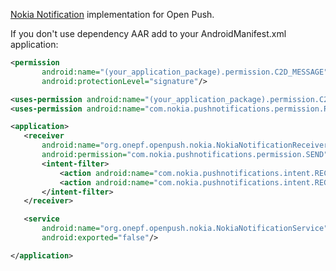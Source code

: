 [Nokia Notification][1] implementation for Open Push.

If you don't use dependency AAR add to your AndroidManifest.xml application:

````xml
<permission
       android:name="(your_application_package).permission.C2D_MESSAGE"
       android:protectionLevel="signature"/>

<uses-permission android:name="(your_application_package).permission.C2D_MESSAGE"/>
<uses-permission android:name="com.nokia.pushnotifications.permission.RECEIVE"/>

<application>
   <receiver
       android:name="org.onepf.openpush.nokia.NokiaNotificationReceiver"
       android:permission="com.nokia.pushnotifications.permission.SEND">
       <intent-filter>
           <action android:name="com.nokia.pushnotifications.intent.RECEIVE"/>
           <action android:name="com.nokia.pushnotifications.intent.REGISTRATION"/>
       </intent-filter>
   </receiver>

   <service
       android:name="org.onepf.openpush.nokia.NokiaNotificationService"
       android:exported="false"/>

</application>
````

[1]: http://developer.nokia.com/resources/library/nokia-x/nokia-notifications.html